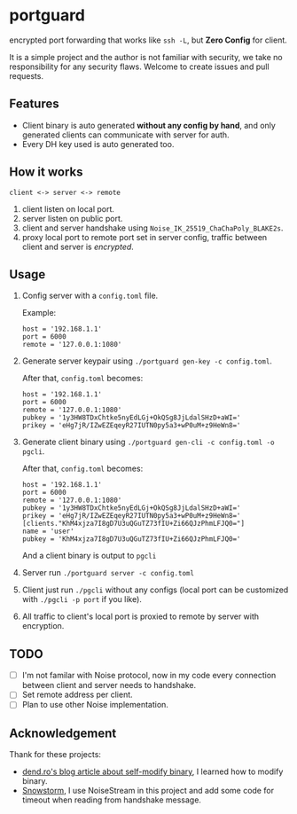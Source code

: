 # portguard

encrypted port forwarding that works like `ssh -L`, but **Zero Config** for client.

It is a simple project and the author is not familiar with security, we take no responsibility for any security flaws. 
Welcome to create issues and pull requests.

## Features

- Client binary is auto generated **without any config by hand**, and only generated clients can communicate with server for auth.
- Every DH key used is auto generated too.

## How it works

```
client <-> server <-> remote
```

1. client listen on local port.
2. server listen on public port.
3. client and server handshake using `Noise_IK_25519_ChaChaPoly_BLAKE2s`.
3. proxy local port to remote port set in server config, traffic between client and server is *encrypted*.

## Usage

1. Config server with a `config.toml` file.

	Example:
	```
	host = '192.168.1.1'
	port = 6000
	remote = '127.0.0.1:1080'
	```

2. Generate server keypair using `./portguard gen-key -c config.toml`.

	After that, `config.toml` becomes:
	```
	host = '192.168.1.1'
	port = 6000
	remote = '127.0.0.1:1080'
	pubkey = '1y3HW8TDxChtke5nyEdLGj+OkQSg8JjLdalSHzD+aWI='
	prikey = 'eHg7jR/IZwEZEqeyR27IUTN0py5a3+wP0uM+z9HeWn8='
	```

2. Generate client binary using `./portguard gen-cli -c config.toml -o pgcli`.

	After that, `config.toml` becomes:
	```
	host = '192.168.1.1'
	port = 6000
	remote = '127.0.0.1:1080'
	pubkey = '1y3HW8TDxChtke5nyEdLGj+OkQSg8JjLdalSHzD+aWI='
	prikey = 'eHg7jR/IZwEZEqeyR27IUTN0py5a3+wP0uM+z9HeWn8='
	[clients."KhM4xjza7I8gD7U3uQGuTZ73fIU+Zi66QJzPhmLFJQ0="]
	name = 'user'
	pubkey = 'KhM4xjza7I8gD7U3uQGuTZ73fIU+Zi66QJzPhmLFJQ0='
	```

	And a client binary is output to `pgcli`

3. Server run `./portguard server -c config.toml`

4. Client just run `./pgcli` without any configs
(local port can be customized with `./pgcli -p port` if you like).

5. All traffic to client's local port is proxied to remote by server with encryption.

## TODO

- [ ] I'm not familar with Noise protocol, now in my code every connection between client and server needs to handshake.
- [ ] Set remote address per client.
- [ ] Plan to use other Noise implementation.

## Acknowledgement

Thank for these projects:

- [dend.ro's blog article about self-modify binary](https://blog.dend.ro/self-modifying-rust/), I learned how to modify binary.
- [Snowstorm](https://github.com/black-binary/snowstorm), I use NoiseStream in this project and add some code for timeout when reading from handshake message.

